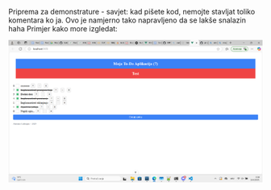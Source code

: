 Priprema za demonstrature - savjet: kad pišete kod, nemojte stavljat toliko komentara ko ja. Ovo je namjerno tako napravljeno da se lakše snalazin haha
Primjer kako more izgledat:

![Opis slike](images/Snimka%20zaslona%202025-04-14%20003812.png)

